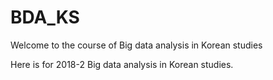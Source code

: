 # BDA_KS

Welcome to the course of Big data analysis in Korean studies

Here is for 2018-2 Big data analysis in Korean studies. 
